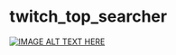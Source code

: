 # twitch_top_searcher

[![IMAGE ALT TEXT HERE](https://img.youtube.com/vi/z3ooQVVKRus/0.jpg)](https://www.youtube.com/watch?v=z3ooQVVKRus)
